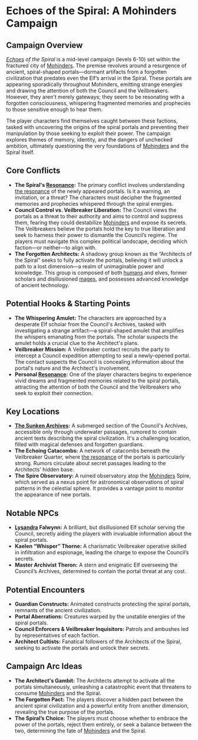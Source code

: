 # Echoes of the Spiral: A Mohinders Campaign

## Campaign Overview

*[Echoes](/raw/20250501/soul/echoes.md) of the Spiral* is a mid-level campaign (levels 6-10) set within the fractured city of [Mohinders](/geography/settlement/city/mohinders.md). The premise revolves around a resurgence of ancient, spiral-shaped portals—dormant artifacts from a forgotten civilization that predates even the Elf’s arrival in the Spiral. These portals are appearing sporadically throughout Mohinders, emitting strange energies and drawing the attention of both the Council and the Veilbreakers. However, they aren't merely gateways; they seem to be resonating with a forgotten consciousness, whispering fragmented memories and prophecies to those sensitive enough to hear them.

The player characters find themselves caught between these factions, tasked with uncovering the origins of the spiral portals and preventing their manipulation by those seeking to exploit their power. The campaign explores themes of memory, identity, and the dangers of unchecked ambition, ultimately questioning the very foundations of [Mohinders](/geography/settlement/city/mohinders.md) and the Spiral itself.

## Core Conflicts

*   **The Spiral's [Resonance](/raw/20250501/resonance/resonance.md):** The primary conflict involves understanding [the resonance](/raw/20250501/cataclysm/the-resonance.md) of the newly appeared portals. Is it a warning, an invitation, or a threat? The characters must decipher the fragmented memories and prophecies whispered through the spiral energies.
*   **Council Control vs. Veilbreaker Liberation:** The Council views the portals as a threat to their authority and aims to control and suppress them, fearing they could destabilize [Mohinders](/geography/settlement/city/mohinders.md) and expose its secrets. The Veilbreakers believe the portals hold the key to true liberation and seek to harness their power to dismantle the Council’s regime. The players must navigate this complex political landscape, deciding which faction—or neither—to align with.
*   **The Forgotten Architects:** A shadowy group known as the “Architects of the Spiral” seeks to fully activate the portals, believing it will unlock a path to a lost dimension—a realm of unimaginable power and knowledge. This group is composed of both [humans](/raw/20250501/human/humans.md) and elves, former scholars and disillusioned [mages](/raw/20250504/mage/mages.md), and possesses advanced knowledge of ancient technology.

## Potential Hooks & Starting Points

*   **The Whispering Amulet:** The characters are approached by a desperate Elf scholar from the Council's Archives, tasked with investigating a strange artifact—a spiral-shaped amulet that amplifies the whispers emanating from the portals. The scholar suspects the amulet holds a crucial clue to the Architect's plans.
*   **Veilbreaker Mission:** A Veilbreaker contact recruits the party to intercept a Council expedition attempting to seal a newly-opened portal. The contact suspects the Council is concealing information about the portal's nature and the Architect's involvement.
*   **Personal [Resonance](/raw/20250501/resonance/resonance.md):** One of the player characters begins to experience vivid dreams and fragmented memories related to the spiral portals, attracting the attention of both the Council and the Veilbreakers who seek to exploit their connection.

## Key Locations

*   **[The Sunken Archives](/raw/20250501/area/the-sunken-archive.md):** A submerged section of the Council's Archives, accessible only through underwater passages, rumored to contain ancient texts describing the spiral civilization. It's a challenging location, filled with magical defenses and forgotten guardians.
*   **The Echoing Catacombs:** A network of catacombs beneath the Veilbreaker Quarter, where [the resonance](/raw/20250501/cataclysm/the-resonance.md) of the portals is particularly strong. Rumors circulate about secret passages leading to the Architects' hidden base.
*   **The Spire Observatory:** A ruined observatory atop the [Mohinders](/geography/settlement/city/mohinders.md) Spire, which served as a nexus point for astronomical observations of spiral patterns in the celestial sphere. It provides a vantage point to monitor the appearance of new portals.

## Notable NPCs

*   **[Lysandra](/raw/20250501/character/lysandra.md) Falwynn:** A brilliant, but disillusioned Elf scholar serving the Council, secretly aiding the players with invaluable information about the spiral portals.
*   **Kaelen “Whisper” Thorne:** A charismatic Veilbreaker operative skilled in infiltration and espionage, leading the charge to expose the Council’s secrets.
*   **Master Archivist Theron:** A stern and enigmatic Elf overseeing the Council’s Archives, determined to contain the portal threat at any cost.

## Potential Encounters

*   **Guardian Constructs:** Animated constructs protecting the spiral portals, remnants of the ancient civilization.
*   **Portal Aberrations:** Creatures warped by the unstable energies of the spiral portals.
*   **Council Enforcers & Veilbreaker Inquisitors:** Patrols and ambushes led by representatives of each faction.
*   **Architect Cultists:** Fanatical followers of the Architects of the Spiral, seeking to activate the portals and unlock their secrets.

## Campaign Arc Ideas

*   **The Architect's Gambit:** The Architects attempt to activate all the portals simultaneously, unleashing a catastrophic event that threatens to consume [Mohinders](/geography/settlement/city/mohinders.md) and the Spiral.
*   **The Forgotten Pact:** The players discover a hidden pact between the ancient spiral civilization and a powerful entity from another dimension, revealing the true purpose of the portals.
*   **The Spiral’s Choice:** The players must choose whether to embrace the power of the portals, reject them entirely, or seek a balance between the two, determining the fate of [Mohinders](/geography/settlement/city/mohinders.md) and the Spiral.
